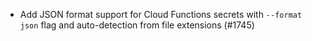 - Add JSON format support for Cloud Functions secrets with `--format json` flag and auto-detection from file extensions (#1745)